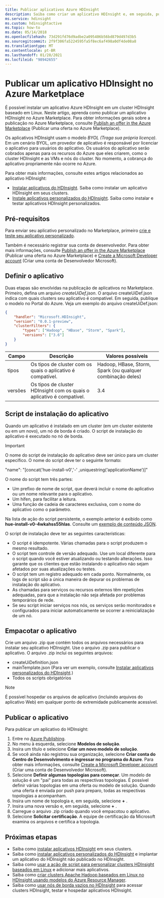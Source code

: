```yaml
---
title: Publicar aplicativos Azure HDInsight
description: Saiba como criar um aplicativo HDInsight e, em seguida, publicá-lo no Azure Marketplace.
ms.service: hdinsight
ms.custom: hdinsightactive
ms.topic: how-to
ms.date: 05/14/2018
ms.openlocfilehash: 73d291fd76d9adbe2a095406b56bd879d497d3b5
ms.sourcegitcommit: 2f9f306fa5224595fa5f8ec6af498a0df4de08a8
ms.translationtype: MT
ms.contentlocale: pt-BR
ms.lasthandoff: 01/28/2021
ms.locfileid: "98942655"
---
```

# <a name="publish-an-hdinsight-application-in-the-azure-marketplace"></a>Publicar um aplicativo HDInsight no Azure Marketplace
É possível instalar um aplicativo Azure HDInsight em um cluster HDInsight baseado em Linux. Neste artigo, aprenda como publicar um aplicativo HDInsight no Azure Marketplace. Para obter informações gerais sobre a publicação no Azure Marketplace, consulte [Publish an offer in the Azure Marketplace](../marketplace/overview.md) (Publicar uma oferta no Azure Marketplace).

Os aplicativos HDInsight usam o modelo *BYOL (Traga sua própria licença)*. Em um cenário BYOL, um provedor de aplicativo é responsável por licenciar o aplicativo para usuários do aplicativo. Os usuários do aplicativo serão cobrados apenas para os recursos do Azure que eles criarem, como o cluster HDInsight e as VMs e nós do cluster. No momento, a cobrança do aplicativo propriamente não ocorre no Azure.

Para obter mais informações, consulte estes artigos relacionados ao aplicativo HDInsight:

* [Instalar aplicativos do HDInsight](hdinsight-apps-install-applications.md). Saiba como instalar um aplicativo HDInsight em seus clusters.
* [Instale aplicativos personalizados do HDInsight](hdinsight-apps-install-custom-applications.md). Saiba como instalar e testar aplicativos HDInsight personalizados.

## <a name="prerequisites"></a>Pré-requisitos
Para enviar seu aplicativo personalizado no Marketplace, primeiro [crie e teste seu aplicativo personalizado](hdinsight-apps-install-custom-applications.md).

Também é necessário registrar sua conta de desenvolvedor. Para obter mais informações, consulte [Publish an offer in the Azure Marketplace](../marketplace/overview.md) (Publicar uma oferta no Azure Marketplace) e [Create a Microsoft Developer account](../marketplace/overview.md) (Criar uma conta de Desenvolvedor Microsoft).

## <a name="define-the-application"></a>Definir o aplicativo
Duas etapas são envolvidas na publicação de aplicativos no Marketplace. Primeiro, defina um arquivo *createUiDef.json*. O arquivo createUiDef.json indica com quais clusters seu aplicativo é compatível. Em seguida, publique o modelo no Portal do Azure. Veja um exemplo do arquivo createUiDef.json:

```json
{
    "handler": "Microsoft.HDInsight",
    "version": "0.0.1-preview",
    "clusterFilters": {
        "types": ["Hadoop", "HBase", "Storm", "Spark"],
        "versions": ["3.6"]
    }
}
```

| Campo | Descrição | Valores possíveis |
| --- | --- | --- |
| tipos |Os tipos de cluster com os quais o aplicativo é compatível. |Hadoop, HBase, Storm, Spark (ou qualquer combinação deles) |
| versões |Os tipos de cluster HDInsight com os quais o aplicativo é compatível. |3.4 |

## <a name="application-installation-script"></a>Script de instalação do aplicativo
Quando um aplicativo é instalado em um cluster (em um cluster existente ou em um novo), um nó de borda é criado. O script de instalação do aplicativo é executado no nó de borda.

  > [!IMPORTANT]  
  > O nome do script de instalação do aplicativo deve ser único para um cluster específico. O nome do script deve ter o seguinte formato:
  > 
  > "name": "[concat('hue-install-v0','-' ,uniquestring(‘applicationName’)]"
  > 
  > O nome do script tem três partes:
  > 
  > * Um prefixo de nome de script, que deverá incluir o nome do aplicativo ou um nome relevante para o aplicativo.
  > * Um hífen, para facilitar a leitura.
  > * Uma função de cadeia de caracteres exclusiva, com o nome do aplicativo como o parâmetro.
  > 
  > Na lista de ação do script persistente, o exemplo anterior é exibido como **hue-install-v0-4wkahss55hlas**. Consulte um [exemplo de conteúdo JSON](https://raw.githubusercontent.com/hdinsight/Iaas-Applications/master/Hue/azuredeploy.json).
  > 

O script de instalação deve ter as seguintes características:
* O script é idempotente. Várias chamadas para o script produzem o mesmo resultado.
* O script tem controle de versão adequado. Use um local diferente para o script quando você estiver atualizando ou testando alterações. Isso garante que os clientes que estão instalando o aplicativo não sejam afetados por suas atualizações ou testes. 
* O script tem um registro adequado em cada ponto. Normalmente, os logs de script são a única maneira de depurar os problemas de instalação do aplicativo.
* As chamadas para serviços ou recursos externos têm repetições adequadas, para que a instalação não seja afetada por problemas temporários de rede.
* Se seu script iniciar serviços nos nós, os serviços serão monitorados e configurados para iniciar automaticamente se ocorrer a reinicialização de um nó.

## <a name="package-the-application"></a>Empacotar o aplicativo
Crie um arquivo .zip que contém todos os arquivos necessários para instalar seu aplicativo HDInsight. Use o arquivo .zip para publicar o aplicativo. O arquivo .zip inclui os seguintes arquivos:

* createUiDefinition.json
* mainTemplate.json (Para ver um exemplo, consulte [Instalar aplicativos personalizados do HDInsight](hdinsight-apps-install-custom-applications.md).)
* Todos os scripts obrigatórios

> [!NOTE]  
> É possível hospedar os arquivos de aplicativo (incluindo arquivos do aplicativo Web) em qualquer ponto de extremidade publicamente acessível.

## <a name="publish-the-application"></a>Publicar o aplicativo
Para publicar um aplicativo do HDInsight:

1. Entre no [Azure Publishing](https://publish.windowsazure.com/).
2. No menu à esquerda, selecione **Modelos de solução**.
3. Insira um título e selecione **Criar um novo modelo de solução**.
4. Se você ainda não registrou sua organização, selecione **Criar conta do Centro de Desenvolvimento e ingressar no programa do Azure**.  Para obter mais informações, consulte [Create a Microsoft Developer account](../marketplace/overview.md) (Criar uma conta de Desenvolvedor Microsoft).
5. Selecione **Definir algumas topologias para começar**. Um modelo de solução é um "pai" para todas as respectivas topologias. É possível definir várias topologias em uma oferta ou modelo de solução. Quando uma oferta é enviada por push para preparo, todas as respectivas topologias a acompanham. 
6. Insira um nome de topologia e, em seguida, selecione **+** .
7. Insira uma nova versão e, em seguida, selecione **+** .
8. Carregue o arquivo .zip criado quando você empacotou o aplicativo.  
9. Selecione **Solicitar certificação**. A equipe de certificação da Microsoft examina os arquivos e certifica a topologia.

## <a name="next-steps"></a>Próximas etapas
* Saiba como [instalar aplicativos HDInsight](hdinsight-apps-install-applications.md) em seus clusters.
* Saiba como [instalar aplicativos personalizados do HDInsight](hdinsight-apps-install-custom-applications.md) e implantar um aplicativo do HDInsight não publicado no HDInsight.
* Saiba como [usar a ação de script para personalizar clusters HDInsight baseados em Linux](hdinsight-hadoop-customize-cluster-linux.md) e adicionar mais aplicativos. 
* Saiba como [criar clusters Apache Hadoop baseados em Linux no HDInsight usando modelos do Azure Resource Manager](hdinsight-hadoop-create-linux-clusters-arm-templates.md).
* Saiba como [usar nós de borda vazios no HDInsight](hdinsight-apps-use-edge-node.md) para acessar clusters HDInsight, testar e hospedar aplicativos HDInsight.